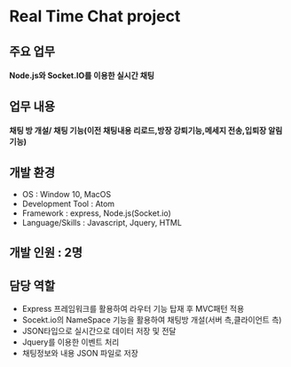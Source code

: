 # Real Time Chat project

## 주요 업무 
#### Node.js와 Socket.IO를 이용한 실시간 채팅

## 업무 내용 
#### 채팅 방 개설/ 채팅 기능(이전 채팅내용 리로드,방장 강퇴기능,메세지 전송,입퇴장 알림기능)

## 개발 환경
- OS : Window 10, MacOS
- Development Tool : Atom
- Framework : express, Node.js(Socket.io)
- Language/Skills : Javascript, Jquery, HTML

## 개발 인원 : 2명

## 담당 역할
- Express 프레임워크를 활용하여 라우터 기능 탑재 후 MVC패턴 적용
- Socekt.io의 NameSpace 기능을 활용하여 채팅방 개설(서버 측,클라이언트 측)
- JSON타입으로 실시간으로 데이터 저장 및 전달
- Jquery를 이용한 이벤트 처리
- 채팅정보와 내용 JSON 파일로 저장
